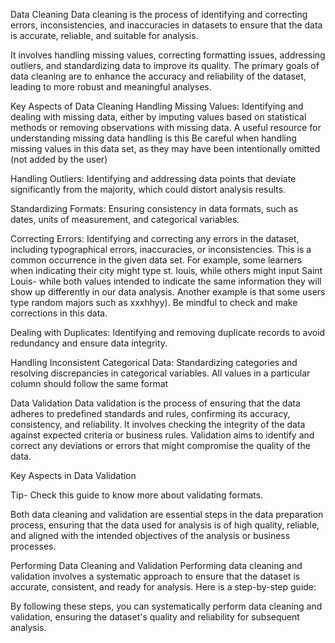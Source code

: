 
Data Cleaning
Data cleaning is the process of identifying and correcting errors, inconsistencies, and inaccuracies in datasets to ensure that the data is accurate, reliable, and suitable for analysis. 

It involves handling missing values, correcting formatting issues, addressing outliers, and standardizing data to improve its quality. The primary goals of data cleaning are to enhance the accuracy and reliability of the dataset, leading to more robust and meaningful analyses.

Key Aspects of Data Cleaning
Handling Missing Values: Identifying and dealing with missing data, either by imputing values based on statistical methods or removing observations with missing data. A useful resource for understanding missing data handling is this
Be careful when handling missing values in this data set, as they may have been intentionally omitted (not added by the user)

Handling Outliers: Identifying and addressing data points that deviate significantly from the majority, which could distort analysis results.

Standardizing Formats: Ensuring consistency in data formats, such as dates, units of measurement, and categorical variables.

Correcting Errors: Identifying and correcting any errors in the dataset, including typographical errors, inaccuracies, or inconsistencies. This is a common occurrence in the given data set. For example, some learners when indicating their city might type st. louis, while others might input Saint Louis- while both values intended to indicate the same information they will show up differently in our data analysis. Another example is that some users type random majors such as xxxhhyy). Be mindful to check and make corrections in this data.

Dealing with Duplicates: Identifying and removing duplicate records to avoid redundancy and ensure data integrity.

Handling Inconsistent Categorical Data: Standardizing categories and resolving discrepancies in categorical variables. All values in a particular column should follow the same format

Data Validation
Data validation is the process of ensuring that the data adheres to predefined standards and rules, confirming its accuracy, consistency, and reliability. It involves checking the integrity of the data against expected criteria or business rules. Validation aims to identify and correct any deviations or errors that might compromise the quality of the data.

Key Aspects in Data Validation


Tip- Check this guide to know more about validating formats.

Both data cleaning and validation are essential steps in the data preparation process, ensuring that the data used for analysis is of high quality, reliable, and aligned with the intended objectives of the analysis or business processes.

Performing Data Cleaning and Validation
Performing data cleaning and validation involves a systematic approach to ensure that the dataset is accurate, consistent, and ready for analysis. Here is a step-by-step guide:



By following these steps, you can systematically perform data cleaning and validation, ensuring the dataset's quality and reliability for subsequent analysis.
